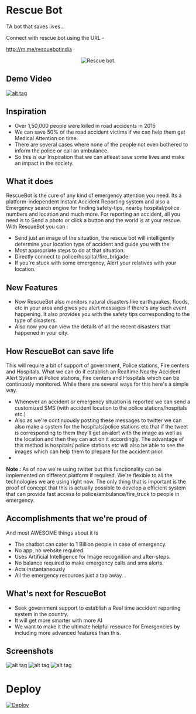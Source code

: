 # Rescue Bot
TA bot that saves lives...

Connect with rescue bot using the URL -

http://m.me/rescuebotindia

<p align="center">
  <img src="https://github.com/mayank26saxena/Emergency-Bot/blob/master/art/logo.png" alt="Rescue bot."/>
</p>

## Demo Video
[![alt tag](https://github.com/mayank26saxena/Emergency-Bot/blob/master/art/youtube_screen.png)](https://www.youtube.com/watch?v=-9Wo0ZQs6Yo)

## Inspiration

- Over 1,50,000 people were killed in road accidents in 2015
- We can save 50% of the road accident victims if we can help them get Medical    Attention on time.
- There are several cases where none of the people not even bothered to inform the  police or call an ambulance.
- So this is our Inspiration that we can atleast save some lives and make an impact in the society.


## What it does
RescueBot is the cure of any kind of emergency attention you need. Its a platform-independent Instant Accident Reporting system and also a Emergency search engine for finding safety-tips, nearby hospital/police numbers and location and much more.
For reporting an accident, all you need is to Send a photo or click a button and the world is at your rescue.
With RescueBot you can :
- Send just an image of the situation, the rescue bot will intelligently determine your location type of accident and guide you with the
- Most appropriate steps to do at that situation.
- Directly connect to police/hospital/fire_brigade.
- If you're stuck with some emergency, Alert your relatives with your location.

## New Features
- Now RescueBot also monitors natural disasters like earthquakes, floods, etc in your area and gives you alert messages if there's any such event happening. It also provides you with the safety tips corresponding to the type of disasters.
- Also now you can view the details of all the recent disasters that happened in your city.

## How RescueBot can save life
This will require a bit of support of government, Police stations, Fire centers and Hospitals. What we can do if establish an Realtime Nearby Accident Alert System at Police stations, Fire centers and Hospitals which can be continuosly monitored. While there are several ways for this here's a simple way.
- Whenever an accident or emergency situation is reported we can send a customized SMS (with accident location to the police stations/hospitals etc.)
- Also as we're continuously posting these messages to twitter we can also make a system for the hospitals/police stations etc that if the tweet is corresponding to them they'll get an alert with the image as well as the location and then they can act on it accordingly. The advantage of this method is hospitals/ police stations etc will also be able to see the images which can help them to prepare for the accident prior.
- 
**Note :** As of now we're using twitter but this functionality can be implemented on different platform if required. We're flexible to all the technologies we are using right now. The only thing that is important is the proof of concept that this is actually possible to develop a efficient system that can provide fast access to police/ambulance/fire_truck to people in emergency.


## Accomplishments that we're proud of
And most AWESOME things about it is
- The chatbot can cater to 1 Billion people in case of emergency.
- No app, no website required.
- Uses Artificial Intelligence for Image recognition and after-steps.
- No balance required to make emergency calls and sms alerts.
- Acts instantaneously
- All the emergency resources just a tap away.
.

## What's next for RescueBot
- Seek government support to establish a Real time accident reporting system in the country.
- It will get more smarter with more AI
- We want to make it the ultimate helpful resource for Emergencies by including more advanced features than this.

## Screenshots
![alt tag](https://github.com/mayank26saxena/Emergency-Bot/blob/master/art/screen1.png)
![alt tag](https://github.com/mayank26saxena/Emergency-Bot/blob/master/art/screen2.png)
![alt tag](https://github.com/mayank26saxena/Emergency-Bot/blob/master/art/screen3.png)


# Deploy

[![Deploy](https://www.herokucdn.com/deploy/button.svg)](https://heroku.com/deploy)
